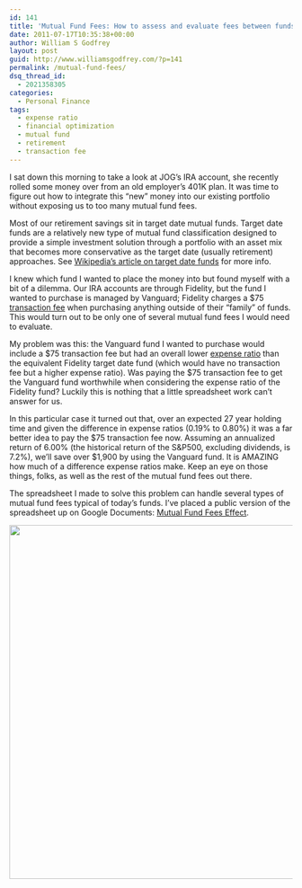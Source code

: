 ```yaml
---
id: 141
title: 'Mutual Fund Fees: How to assess and evaluate fees between funds'
date: 2011-07-17T10:35:38+00:00
author: William S Godfrey
layout: post
guid: http://www.williamsgodfrey.com/?p=141
permalink: /mutual-fund-fees/
dsq_thread_id:
  - 2021358305
categories:
  - Personal Finance
tags:
  - expense ratio
  - financial optimization
  - mutual fund
  - retirement
  - transaction fee
---
```

I sat down this morning to take a look at JOG&#8217;s IRA account, she recently rolled some money over from an old employer&#8217;s 401K plan. It was time to figure out how to integrate this &#8220;new&#8221; money into our existing portfolio without exposing us to too many mutual fund fees.

Most of our retirement savings sit in target date mutual funds. Target date funds are a relatively new type of mutual fund classification designed to provide a simple investment solution through a portfolio with an asset mix that becomes more conservative as the target date (usually retirement) approaches. See [Wikipedia&#8217;s article on target date funds](http://en.wikipedia.org/wiki/Target_date_fund) for more info.
  
<!--more-->


  
I knew which fund I wanted to place the money into but found myself with a bit of a&nbsp;dilemma. Our IRA accounts are through Fidelity, but the fund I wanted to purchase is managed by Vanguard; Fidelity charges a $75 [transaction fee](http://en.wikipedia.org/wiki/Mutual_fund_fees_and_expenses#Transaction_fees) when purchasing anything outside of their &#8220;family&#8221; of funds. This would turn out to be only one of several mutual fund fees I would need to evaluate.

My problem was this: the Vanguard fund I wanted to purchase would include a $75 transaction fee but had an overall lower [expense ratio](http://financial-dictionary.thefreedictionary.com/expense+ratio) than the equivalent Fidelity target date fund (which would have no transaction fee but a higher expense ratio). Was paying the $75 transaction fee to get the Vanguard fund worthwhile when considering the expense ratio of the Fidelity fund? Luckily this is nothing that a little spreadsheet work can&#8217;t answer for us.

In this particular case it turned out that, over an expected 27 year holding time and given the difference in expense ratios (0.19% to 0.80%) it was a far better idea to pay the $75 transaction fee now. Assuming an annualized return of 6.00% (the historical return of the S&P500, excluding dividends, is 7.2%), we&#8217;ll save over $1,900 by using the Vanguard fund. It is AMAZING how much of a difference expense ratios make. Keep an eye on those things, folks, as well as the rest of the mutual fund fees out there.

The spreadsheet I made to solve this problem can handle several types of mutual fund fees typical of today&#8217;s funds. I&#8217;ve placed a public version of the spreadsheet up on Google Documents: [Mutual Fund Fees Effect](http://goo.gl/FOiaG).

[<img class="aligncenter size-full wp-image-145" title="spreadsheet" alt="" src="http://www.williamsgodfrey.com/wp-content/uploads/2011/07/spreadsheet2.png" width="810" height="630" srcset="http://www.williamsgodfrey.com/wp-content/uploads/2011/07/spreadsheet2-300x233.png 300w, http://www.williamsgodfrey.com/wp-content/uploads/2011/07/spreadsheet2.png 810w" sizes="(max-width: 810px) 100vw, 810px" />](http://www.williamsgodfrey.com/wp-content/uploads/2011/07/spreadsheet2.png)